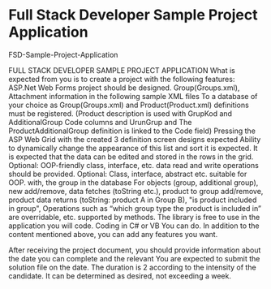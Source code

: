 # Full Stack Developer Sample Project Application
FSD-Sample-Project-Application

FULL STACK DEVELOPER SAMPLE PROJECT APPLICATION
What is expected from you is to create a project with the following features:
ASP.Net Web Forms project should be designed.
Group(Groups.xml), Attachment information in the following sample XML files
To a database of your choice as Group(Groups.xml) and Product(Product.xml) definitions
must be registered. (Product description is used with GrupKod and AdditionalGroup Code columns and UrunGrup and
The ProductAdditionalGroup definition is linked to the Code field)
Pressing the ASP Web Grid with the created 3 definition screen designs
expected
Ability to dynamically change the appearance of this list and sort it
is expected.
It is expected that the data can be edited and stored in the rows in the grid.
Optional: OOP-friendly class, interface, etc. data read and write operations
should be provided.
Optional: Class, interface, abstract etc. suitable for OOP. with, the group in the database
For objects (group, additional group), new add/remove, data fetches (toString etc.), product to group
add/remove, product data returns (toString: product A in Group B), "is product included in group",
Operations such as “which group type the product is included in” are overridable, etc. supported by methods.
The library is free to use in the application you will code. Coding in C# or VB
You can do. In addition to the content mentioned above, you can add any features you want.

After receiving the project document, you should provide information about the date you can complete and the relevant
You are expected to submit the solution file on the date. The duration is 2 according to the intensity of the candidate.
It can be determined as desired, not exceeding a week.

